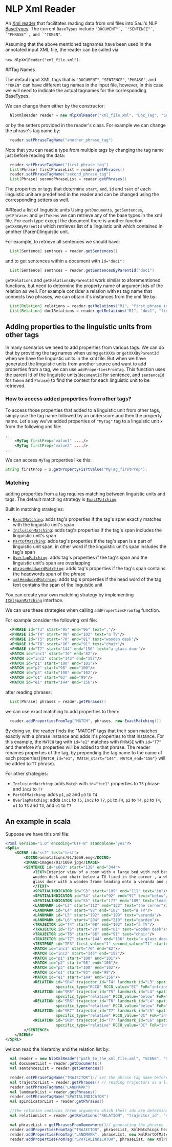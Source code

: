 # NLP Xml Reader
An [Xml reader](NlpXmlReader.java) that facilitates reading data from xml files into Saul's NLP 
[BaseTypes](../BaseTypes/BaseTyps.md).
The current `` BaseTypes `` include ``"DOCUMENT"`, `"SENTENCE"`, `"PHRASE"`, and `"TOKEN"``.

Assuming that the above mentioned tagnames have been used in the annotated input XML file, the reader can be called via 

``new NlpXmlReader("xml_file.xml")``.

##Tag Names

The defaul input XML tags that is `"DOCUMENT"`, `"SENTENCE"`, `"PHRASE"`, and `"TOKEN"` can have different tag names in the input file, however, in this case 
 we will need to indicate the actual tagnames for the corresponding BaseTypes.
 
  We can change them either by the constructor:
```java
  NlpXmlReader reader = new NlpXmlReader("xml_file.xml", "Doc_Tag", "Sentence_Tag", "Phrase_Tag", "TokenTag")
```
or by the setters provided in the reader's class. For example we can change the phrase's tag name by:
```java
  reader.setPhraseTagName("another_phrase_tag")
```

Note that you can read a type from multiple tags by changing the tag name just before reading the data:
```java
  reader.setPhraseTagName("first_phrase_tag")
  List[Phrase] firstPhraseList = reader.getPhrases() 
  reader.setPhraseTagName("second_phrase_tag")
  List[Phrase] secondPhraseList = reader.getPhrases()
```

The properties or tags that determine `start`, `end`, `id` and `text` of each linguistic unit
are predefined in the reader and can be changed using the corresponding setters as well.

##Read a list of linguistic units
Using `getDocuments`, `getSentences`, `getPhrases` and `getTokens` we can retrieve any of 
the base types in the xml file. For each type except the document there is another function
`getXXXByParentId` which retrieves list of a linguistic unit which contained in another (Parent)linguistic unit.

For example, to retrieve all sentences we should have:
```java
  List[Sentence] sentnces = reader.getSentences()
```
and to get sentences within a document with `id="doc1"` :
```java
  List[Sentence] sentnces = reader.getSentencesByParentId("doc1")
```

`getRelations` and `getRelationsByParentId` work similar to aforementioned functions, but need
to determine the property name of argument ids of the relation as well. For example consider
a relation with `R1` tag name that connects two phrases, we can obtain it's instances from the xml file by:
```java
  List[Relation] relations = reader.getRelations("R1", "first_phrase_id", "second_phrase_id")
  List[Relation] doc1Relations = reader.getRelations("R1", "doc1", "first_phrase_id", "second_phrase_id")
```

## Adding properties to the linguistic units from other tags
In many scenarios we need to add properties from various tags. We can do that by providing
the tag names when using `getXXXs` or `getXXXByParentId` when we have the linguistic units in 
the xml file. But when we have generated the linguistic units from another source and want to 
add properties from a tag, we can use `addPropertiesFromTag`. This function uses the parent Id
of the linguistic units(`documentId` for sentence, and `sentenceId` for `Token` and `Phrase`) to find
the context for each linguistic unit to be retrieved.

### How to access added properties from other tags?
To access those properties that added to a linguistic unit from other tags, simply use 
the tag name followed by an underscore and then the property name. Let's say we've added
properties of `"MyTag"` tag to a linguistic unit `x` from the following xml file:
```xml
...
    <MyTag firstProp="value1" ..../>
    <MyTag firstProp="value2" ..../>
...
```
We can access `MyTag` properties like this:
```java
String firstProp = x.getPropertyFisrtValue("MyTag_firstProp");       
```

### Matching
adding properties from a tag requires matching between linguistic units and tags. The default
matching strategy is [`ExactMatching`](XmlExachMatching.java). 

Built in matching strategies:
- [`ExactMatching`](../BaseTypes/ExachMatching.java): adds tag's properties if the tag's span
 exactly matches with the linguistic unit's span 
- [`InclusionMatching`](../BaseTypes/InclusionMatching.java): adds tag's properties if the tag's span
 includes the linguistic unit's span
- [`PartOfMatching`](../BaseTypes/PartOfMatching.java): adds tag's properties if the tag's span is
a part of linguistic unit span, in other word if the linguistic unit's span includes the tag's span
- [`OverlapMatching`](../BaseTypes/OverlapMatching.java): adds tag's properties if the tag's span
and the linguistic unit's span are overlapping
- [`phraseHeadwordMatching`](../../../../../../../../scala/edu/illinois/cs/cogcomp/saulexamples/nlp/SpatialRoleLabeling/XmlMatchings.scala):
 adds tag's properties if the tag's span contains the headwords span of the phrase
- [`xmlHeadwordMatching`](../../../../../../../../scala/edu/illinois/cs/cogcomp/saulexamples/nlp/SpatialRoleLabeling/XmlMatchings.scala):
 adds tag's properties if the head word of the tag text contains the span of the linguistic unit

You can create your own matching strategy by implementing [`IXmlSpanMatching`](IXmlSpanMatching.java) interface.

We can use these strategies when calling `addPropertiesFromTag` function. 

For example consider the following xml file:
```xml
  <PHRASE id="T3" start="95" end="96" text=","/>
  <PHRASE id="T4" start="98" end="102" text="a TV"/>
  <PHRASE id="T5" start="70" end="81" text="wooden desk"/>
  <PHRASE id="T6" start="86" end="91" text="chair"/>
  <PHRASE id="T7" start="144" end="156" text="a glass door"/>
  <MATCH id="inc1" start="70" end="82"/>
  <MATCH id="inc2" start="143" end="157"/>
  <MATCH id="p1" start="100" end="101"/>
  <MATCH id="p2" start="98" end="100"/>
  <MATCH id="p3" start="100" end="102"/>
  <MATCH id="o1" start="93" end="99"/>
  <MATCH id="e1" start="144" end="156"/>
```
after reading phrases:
```java
  List[Phrase] phrases = reader.getPhrases()
```
we can use exact matching to add properties to them:
```java
  reader.addPropertiesFromTag("MATCH", phrases, new ExactMatching())
```
By doing so, the reader finds the "MATCH" tags that their span matches exactly with a phrase 
instance and adds it's properties to that instance. For this example, the `MATCH` tag with 
`id="e1"` matches with `PHRASE` with `id="T7"` and therefore it's properties will be added to 
that phrase. The reader renames properties of the tag, by prepending the tag name to the name
of each properties(`{MATCH_id="e1", MATCH_start="144", MATCH_end="156"}` will be added to `T7` phrase).

For other strategies:
- `InclusionMatching`: adds `Match` with `id="inc1"` properties to `T5` phrase and `inc2` to `T7`  
- `PartOfMatching`: adds `p1`, `p2` and `p3` to `T4`
- `OverlapMatching`: adds `inc1` to `T5`, `inc2` to `T7`, `p1` to `T4`, `p2` to `T4`, 
`p3` to `T4`, `o1` to `T3` and `T4`, and `e1` to `T7`

## An example in scala
Suppose we have this xml file: 
```xml
<?xml version="1.0" encoding="UTF-8" standalone="yes"?>
<SpRL>
    <SCENE id="sc2" test="test">
        <DOCNO>annotations/01/1069.eng</DOCNO>
        <IMAGE>images/01/1069.jpg</IMAGE>
        <SENTENCE id="s603" start="130" end="344">
            <TEXT>Interior view of a room with a large bed with red bedcovers , a white 
            wooden desk and chair below a TV fixed in the corner , a white fridge and a 
            glass door with a wooden frame leading onto a veranda and garden .
            </TEXT>
            <SPATIALINDICATOR id="S3" start="109" end="111" text="in"/>
            <SPATIALINDICATOR id="S4" start="92" end="97" text="below"/>
            <SPATIALINDICATOR id="S5" start="177" end="189" text="leading onto"/>
            <LANDMARK id="L3" start="112" end="122" text="the corner"/>
            <LANDMARK id="L4" start="98" end="102" text="a TV"/>
            <LANDMARK id="L5" start="192" end="199" text="veranda"/>
            <LANDMARK id="L6" start="204" end="210" text="garden"/>
            <TRAJECTOR id="T4" start="98" end="102" text="a TV"/>
            <TRAJECTOR id="T5" start="70" end="81" text="wooden desk"/>
            <TRAJECTOR id="T6" start="86" end="91" text="chair"/>
            <TRAJECTOR id="T7" start="144" end="156" text="a glass door"/>
            <TESTPROP id="TP3" first_value="1" second_value="T1" start="62" end="72"/>
            <MATCH id="inc1" start="70" end="82"/>
            <MATCH id="inc2" start="143" end="157"/>
            <MATCH id="p1" start="100" end="101"/>
            <MATCH id="p2" start="98" end="100"/>
            <MATCH id="p3" start="100" end="102"/>
            <MATCH id="o1" start="93" end="99"/>
            <MATCH id="e1" start="144" end="156"/>
            <RELATION id="SR4" trajector_id="T4" landmark_id="L3" spatial_indicator_id="S3" general_type="region"
                      specific_type="RCC8" RCC8_value="EC" FoR="intrinsic"/>
            <RELATION id="SR5" trajector_id="T5" landmark_id="L4" spatial_indicator_id="S4" general_type="direction"
                      specific_type="relative" RCC8_value="below" FoR="intrinsic"/>
            <RELATION id="SR6" trajector_id="T6" landmark_id="L4" spatial_indicator_id="S4" general_type="direction"
                      specific_type="relative" RCC8_value="below" FoR="intrinsic"/>
            <RELATION id="SR7" trajector_id="T7" landmark_id="L5" spatial_indicator_id="S5" general_type="region"
                      specific_type="relative" RCC8_value="DC" FoR="intrinsic"/>
            <RELATION id="SR8" trajector_id="T7" landmark_id="L6" spatial_indicator_id="S5" general_type="region"
                      specific_type="relative" RCC8_value="DC" FoR="intrinsic"/>
        </SENTENCE>
    </SCENE>
</SpRL>
```
we can read the hierarchy and the relation list by:

```scala
  val reader = new NlpXmlReader("path_to_the_xml_file.xml", "SCENE", "SENTENCE", null, null)
  val documentList = reader.getDocuments()
  val sentencesList = reader.getSentences()

  reader.setPhraseTagName("TRAJECTOR")// set the phrase tag name before reading as phrase list
  val trajectorList = reader.getPhrases() // reading trajectors as a list of phrases
  reader.setPhraseTagName("LANDMARK")
  val landmarkList = reader.getPhrases()
  reader.setPhraseTagName("SPATIALINDICATOR")
  val spIndicatorList = reader.getPhrases()

  //the relation contains three arguments which their ids are determined by the specified strings
  val relationList = reader.getRelations("RELATION", "trajector_id", "spatial_indicator_id", "landmark_id")

  val phraseList = getPhrasesFromSomewhere()// generating the phrases from other sources
  reader.addPropertiesFromTag("TRAJECTOR", phraseList, XmlMatchings.headwordMatching)
  reader.addPropertiesFromTag("LANDMARK", phraseList, new XmlPartOfMatching)
  reader.addPropertiesFromTag("SPATIALINDICATOR", phraseList, new XmlPartOfMatching)
```